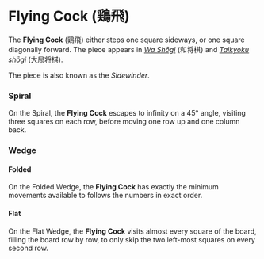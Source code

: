 # Flying Cock (&#x9d8f;&#x98db;)

The **Flying Cock** (&#x9d8f;&#x98db;) either steps one square sideways,
or one square diagonally forward. The piece appears in
[*Wa Sh&#x14d;gi*](#wiki:Wa_shogi) (&#x548c;&#x5c06;&#x68cb;) and
[*Taikyoku sh&#x14d;gi*](#wiki:Taikyoku_shogi)
(&#x5927;&#x5c40;&#x5c06;&#x68cb;).

The piece is also known as the *Sidewinder*.

### Spiral

On the Spiral, the **Flying Cock** escapes to infinity on a 45&deg; angle,
visiting three squares on each row, before moving one row up and
one column back.

### Wedge

#### Folded

On the Folded Wedge, the **Flying Cock** has exactly the minimum movements
available to follows the numbers in exact order.

#### Flat

On the Flat Wedge, the **Flying Cock** visits almost every square of the
board, filling the board row by row, to only skip the two left-most
squares on every second row.
